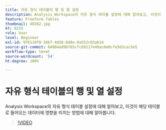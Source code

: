```yaml
---
title: 자유 형식 테이블의 행 및 열 설정
description: Analysis Workspace의 자유 형식 테이블 설정에 대해 알아보고, 이것이 해당 테이블로 들어오는 데이터에 영향을 미치는 방법에 대해 알아봅니다.
feature: Freeform Tables
thumbnail: 40382.jpg
kt: 6225
role: User
level: Beginner
exl-id: 976119f0-16b7-4d36-8d0e-0a552c83a614
source-git-commit: 84984ad9bf65cfc69117e40ac0e0cfe503cac5e5
workflow-type: tm+mt
source-wordcount: '54'
ht-degree: 100%

---
```


# 자유 형식 테이블의 행 및 열 설정

Analysis Workspace의 자유 형식 테이블 설정에 대해 알아보고, 이것이 해당 테이블로 들어오는 데이터에 영향을 미치는 방법에 대해 알아봅니다.

>[!VIDEO](https://video.tv.adobe.com/v/40382/?quality=12&learn=on)

